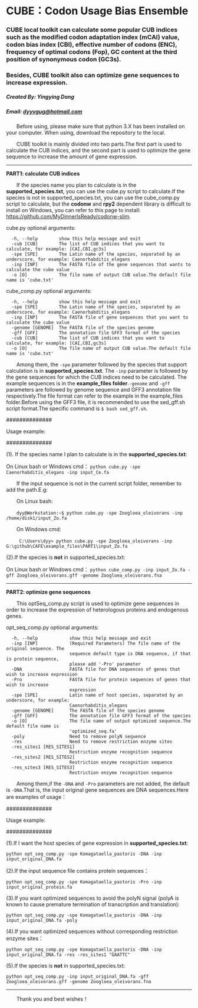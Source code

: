 # CUBE：Codon Usage Bias Ensemble
### CUBE local toolkit can calculate some popular CUB indices such as the modified codon adaptation index (mCAI) value, codon bias index (CBI), effective number of codons (ENC), frequency of optimal codons (Fop), GC content at the third position of synonymous codon (GC3s).
### Besides, CUBE toolkit also can optimize gene sequences to increase expression.

##### Created By: Yingying Dong
##### Email: dyyvgug@hotmail.com

&#8195;&#8195;Before using, please make sure that python 3.X has been installed on your computer. When using, download the repository to the local.

&#8195;&#8195;CUBE toolkit is mainly divided into two parts.The first part is used to calculate the CUB indices, and the second part is used to optimize the gene sequence to increase the amount of gene expression.

-----
**PART1: calculate CUB indices**

&#8195;&#8195;If the species name you plan to calculate is in the **supported_species.txt**, you can use the cube.py script to calculate.If the species is not in supported_species.txt, you can use the cube_comp.py script to calculate, but the **codonw** and **rpy2** dependent library is difficult to install on Windows, you can refer to this page to install: https://github.com/MyDinnerIsReady/codonw-slim.

cube.py optional arguments:
```
  -h, --help        show this help message and exit
  -cub [CUB]        The list of CUB indices that you want to calculate, for example: [CAI,CBI,gc3s]
  -spe [SPE]        The Latin name of the species, separated by an underscore, for example: Caenorhabditis_elegans
  -inp [INP]        The FASTA file of the gene sequences that wants to calculate the cube value
  -o [O]            The file name of output CUB value.The default file name is 'cube.txt'
```
cube_comp.py optional arguments:
```
  -h, --help        show this help message and exit
  -spe [SPE]        The Latin name of the species, separated by an underscore, for example: Caenorhabditis_elegans
  -inp [INP]        The FASTA file of gene sequences that you want to calculate the cube value
  -genome [GENOME]  The FASTA file of the species genome
  -gff [GFF]        The annotation file GFF3 format of the species
  -cub [CUB]        The list of CUB indices that you want to calculate, for example: [CAI,CBI,gc3s]
  -o [O]            The file name of output CUB value.The default file name is 'cube.txt'
```
&#8195;&#8195;Among them, the ```-spe``` parameter followed by the species that support calculation is in **supported_species.txt**. The ```-inp``` parameter is followed by the gene sequences for which the CUB indices need to be calculated. The example sequences is in the **example_files folder**.```-genome``` and ```-gff``` parameters are followed by genome sequence and GFF3 annotation file respectively.The file format can refer to the example in the example_files folder.Before using the GFF3 file, it is recommended to use the sed_gff.sh script format.The specific command is ```$ bash sed_gff.sh```.

##############

Usage example:

##############

(1). If the species name I plan to calculate is in the **supported_species.txt**:

On Linux bash or Windows cmd： ```python cube.py -spe Caenorhabditis_elegans -inp input_Ce.fa```

&#8195;&#8195;If the input sequence is not in the current script folder, remember to add the path.E.g:

&#8195;&#8195;On Linux bash:

&#8195;&#8195;```dyy@Workstation:~$ python cube.py -spe Zoogloea_oleivorans -inp /home/disk1/input_Zo.fa```

&#8195;&#8195;On Windows cmd:

&#8195;&#8195;``` C:\Users\dyy> python cube.py -spe Zoogloea_oleivorans -inp G:\github\CAFE\example_files\PART1\input_Zo.fa```

(2).If the species is **not** in supported_species.txt:

On Linux bash or Windows cmd： ```python cube_comp.py -inp input_Zo.fa -gff Zoogloea_oleivorans.gff -genome Zoogloea_oleivorans.fna```

-----
**PART2: optimize gene sequences**

&#8195;&#8195;This optSeq_comp.py script is used to optimize gene sequences in order to increase the expression of heterologous proteins and endogenous genes.

opt_seq_comp.py optional arguments:
```
  -h, --help            show this help message and exit
  -inp [INP]            (Required Parameters) The file name of the original sequence. The
                        sequence default type is DNA sequence, if that is protein sequence,
                        please add '-Pro' parameter
  -DNA                  FASTA file for DNA sequences of genes that wish to increase expression
  -Pro                  FASTA file for protein sequences of genes that wish to increase
                        expression
  -spe [SPE]            Latin name of host species, separated by an underscore, for example:
                        Caenorhabditis_elegans
  -genome [GENOME]      The FASTA file of the species genome
  -gff [GFF]            The annotation file GFF3 format of the species
  -o [O]                The file name of output optimized sequence.The default file name is
                        'optimized_seq.fa'
  -poly                 Need to remove polyN sequence
  -res                  Need to remove restriction enzyme sites
  -res_sites1 [RES_SITES1]
                        Restriction enzyme recognition sequence
  -res_sites2 [RES_SITES2]
                        Restriction enzyme recognition sequence
  -res_sites3 [RES_SITES3]
                        Restriction enzyme recognition sequence
 ```
&#8195;&#8195;Among them,if the ```-DNA``` and ```-Pro``` parameters are not added, the default is ```-DNA```.That is, the input original gene sequences are DNA sequences.Here are examples of usage：

##############

Usage example:

##############

(1).If I want the host species of gene expression in **supported_species.txt**:

```python opt_seq_comp.py -spe Komagataella_pastoris -DNA -inp input_original_DNA.fa```

(2).If the input sequence file contains protein sequences：

```python opt_seq_comp.py -spe Komagataella_pastoris -Pro -inp input_original_protein.fa```

(3).If you want optimized sequences to avoid the polyN signal (polyA is known to cause premature termination of transcription and translation):

```python opt_seq_comp.py -spe Komagataella_pastoris -DNA -inp input_original_DNA.fa -poly```

(4).If you want optimized sequences without corresponding restriction enzyme sites：

```python opt_seq_comp.py -spe Komagataella_pastoris -DNA -inp input_original_DNA.fa -res -res_sites1 "GAATTC"```

(5).If the species is **not** in supported_species.txt:

```python opt_seq_comp.py -inp input_original_DNA.fa -gff Zoogloea_oleivorans.gff -genome Zoogloea_oleivorans.fna```

------
&#8195;&#8195;Thank you and best wishes！
